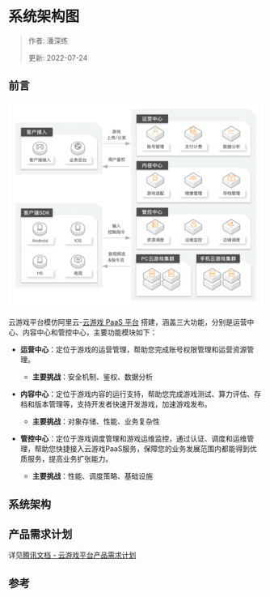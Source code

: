 # 系统架构图

> 作者: 潘深练
>
> 更新: 2022-07-24

## 前言


![](../_media/image/02-problem-background/solution-001.png)


云游戏平台模仿阿里云-[云游戏 PaaS 平台](https://www.aliyun.com/product/industryengine/cloudgamingplatform) 搭建，涵盖三大功能，分别是运营中心、内容中心和管控中心，主要功能模块如下：

- **运营中心**：定位于游戏的运营管理，帮助您完成账号权限管理和运营资源管理。
    - **主要挑战**：安全机制、鉴权、数据分析

- **内容中心**：定位于游戏内容的运行支持，帮助您完成游戏测试、算力评估、存档和版本管理等，支持开发者快速开发游戏，加速游戏发布。
    - **主要挑战**：对象存储、性能、业务复杂性

- **管控中心**：定位于游戏调度管理和游戏运维监控，通过认证、调度和运维管理，帮助您快捷接入云游戏PaaS服务，保障您的业务发展范围内都能得到优质服务，提高业务扩张能力。
    - **主要挑战**：性能、调度策略、基础设施


## 系统架构



## 产品需求计划

详见[腾讯文档 - 云游戏平台产品需求计划](https://docs.qq.com/sheet/DV25td0JHUEVFYk5T)

## 参考
